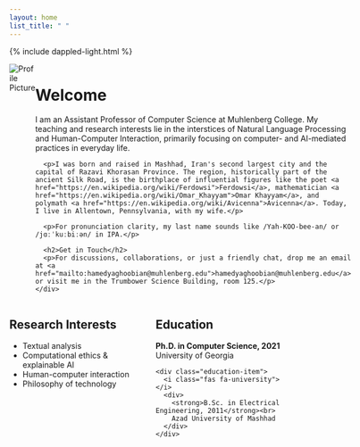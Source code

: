 ```yaml
---
layout: home
list_title: " "
---
```


{% include dappled-light.html %}

<div class="bio-container">
  <div style="display: flex;">
    <img src="{{ '/assets/images/profile.jpg' | relative_url }}" alt="Profile Picture" class="profile-pic">
    <div class="bio-text">
      <h1>Welcome</h1>
      <p>I am an Assistant Professor of Computer Science at Muhlenberg College. My teaching and research interests lie in the interstices of Natural Language Processing and Human-Computer Interaction, primarily focusing on computer- and AI-mediated practices in everyday life.</p>
      
      <p>I was born and raised in Mashhad, Iran's second largest city and the capital of Razavi Khorasan Province. The region, historically part of the ancient Silk Road, is the birthplace of influential figures like the poet <a href="https://en.wikipedia.org/wiki/Ferdowsi">Ferdowsi</a>, mathematician <a href="https://en.wikipedia.org/wiki/Omar_Khayyam">Omar Khayyam</a>, and polymath <a href="https://en.wikipedia.org/wiki/Avicenna">Avicenna</a>. Today, I live in Allentown, Pennsylvania, with my wife.</p>
      
      <p>For pronunciation clarity, my last name sounds like /Yah-KOO-bee-an/ or /jɑːˈkuːbiːən/ in IPA.</p>
      
      <h2>Get in Touch</h2>
      <p>For discussions, collaborations, or just a friendly chat, drop me an email at <a href="mailto:hamedyaghoobian@muhlenberg.edu">hamedyaghoobian@muhlenberg.edu</a> or visit me in the Trumbower Science Building, room 125.</p>
    </div>
  </div>
</div>

<div style="display: flex;">
  <div style="flex: 1; padding-right: 20px;">
    <h2>Research Interests</h2>
    <ul>
      <li>Textual analysis</li>
      <li>Computational ethics & explainable AI</li>
      <li>Human-computer interaction</li>
      <li>Philosophy of technology</li>
    </ul>
  </div>
  
  <div style="flex: 1;">
    <h2>Education</h2>
    <div class="education-item">
      <i class="fas fa-graduation-cap"></i>
      <div>
        <strong>Ph.D. in Computer Science, 2021</strong><br>
        University of Georgia
      </div>
    </div>

    <div class="education-item">
      <i class="fas fa-university"></i>
      <div>
        <strong>B.Sc. in Electrical Engineering, 2011</strong><br>
        Azad University of Mashhad
      </div>
    </div>
  </div>
</div>

<div id="dappled-light">
  <div id="glow"></div>
  <div id="glow-bounce"></div>
  <div id="progressive-blur">
    <div></div>
    <div></div>
    <div></div>
    <div></div>
  </div>
  <div id="leaves"></div>
</div>
